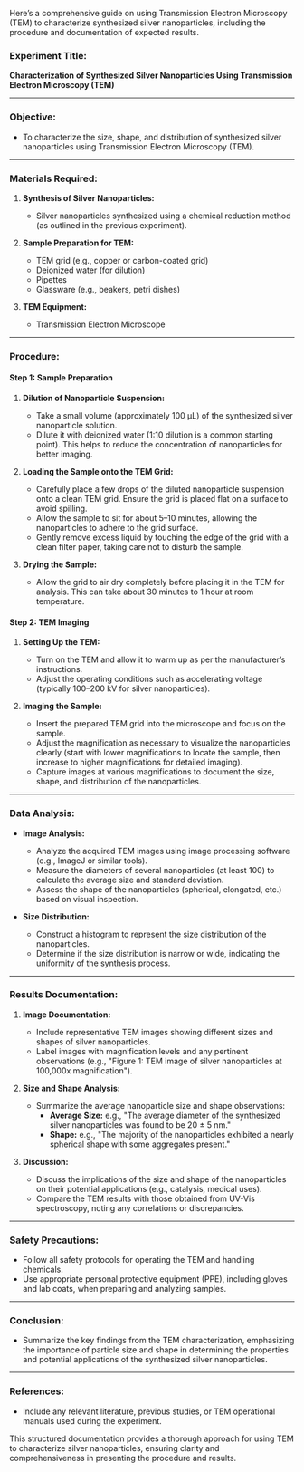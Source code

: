 Here’s a comprehensive guide on using Transmission Electron Microscopy (TEM) to characterize synthesized silver nanoparticles, including the procedure and documentation of expected results.

### Experiment Title:
**Characterization of Synthesized Silver Nanoparticles Using Transmission Electron Microscopy (TEM)**

---

### Objective:
- To characterize the size, shape, and distribution of synthesized silver nanoparticles using Transmission Electron Microscopy (TEM).

---

### Materials Required:
1. **Synthesis of Silver Nanoparticles:**
   - Silver nanoparticles synthesized using a chemical reduction method (as outlined in the previous experiment).

2. **Sample Preparation for TEM:**
   - TEM grid (e.g., copper or carbon-coated grid)
   - Deionized water (for dilution)
   - Pipettes
   - Glassware (e.g., beakers, petri dishes)

3. **TEM Equipment:**
   - Transmission Electron Microscope

---

### Procedure:

#### Step 1: Sample Preparation
1. **Dilution of Nanoparticle Suspension:**
   - Take a small volume (approximately 100 µL) of the synthesized silver nanoparticle solution.
   - Dilute it with deionized water (1:10 dilution is a common starting point). This helps to reduce the concentration of nanoparticles for better imaging.

2. **Loading the Sample onto the TEM Grid:**
   - Carefully place a few drops of the diluted nanoparticle suspension onto a clean TEM grid. Ensure the grid is placed flat on a surface to avoid spilling.
   - Allow the sample to sit for about 5–10 minutes, allowing the nanoparticles to adhere to the grid surface.
   - Gently remove excess liquid by touching the edge of the grid with a clean filter paper, taking care not to disturb the sample.

3. **Drying the Sample:**
   - Allow the grid to air dry completely before placing it in the TEM for analysis. This can take about 30 minutes to 1 hour at room temperature.

#### Step 2: TEM Imaging
1. **Setting Up the TEM:**
   - Turn on the TEM and allow it to warm up as per the manufacturer’s instructions.
   - Adjust the operating conditions such as accelerating voltage (typically 100–200 kV for silver nanoparticles).

2. **Imaging the Sample:**
   - Insert the prepared TEM grid into the microscope and focus on the sample.
   - Adjust the magnification as necessary to visualize the nanoparticles clearly (start with lower magnifications to locate the sample, then increase to higher magnifications for detailed imaging).
   - Capture images at various magnifications to document the size, shape, and distribution of the nanoparticles.

---

### Data Analysis:
- **Image Analysis:**
  - Analyze the acquired TEM images using image processing software (e.g., ImageJ or similar tools).
  - Measure the diameters of several nanoparticles (at least 100) to calculate the average size and standard deviation.
  - Assess the shape of the nanoparticles (spherical, elongated, etc.) based on visual inspection.

- **Size Distribution:**
  - Construct a histogram to represent the size distribution of the nanoparticles.
  - Determine if the size distribution is narrow or wide, indicating the uniformity of the synthesis process.

---

### Results Documentation:
1. **Image Documentation:**
   - Include representative TEM images showing different sizes and shapes of silver nanoparticles.
   - Label images with magnification levels and any pertinent observations (e.g., "Figure 1: TEM image of silver nanoparticles at 100,000x magnification").

2. **Size and Shape Analysis:**
   - Summarize the average nanoparticle size and shape observations:
     - **Average Size:** e.g., "The average diameter of the synthesized silver nanoparticles was found to be 20 ± 5 nm."
     - **Shape:** e.g., "The majority of the nanoparticles exhibited a nearly spherical shape with some aggregates present."

3. **Discussion:**
   - Discuss the implications of the size and shape of the nanoparticles on their potential applications (e.g., catalysis, medical uses).
   - Compare the TEM results with those obtained from UV-Vis spectroscopy, noting any correlations or discrepancies.

---

### Safety Precautions:
- Follow all safety protocols for operating the TEM and handling chemicals.
- Use appropriate personal protective equipment (PPE), including gloves and lab coats, when preparing and analyzing samples.

---

### Conclusion:
- Summarize the key findings from the TEM characterization, emphasizing the importance of particle size and shape in determining the properties and potential applications of the synthesized silver nanoparticles.

---

### References:
- Include any relevant literature, previous studies, or TEM operational manuals used during the experiment.

This structured documentation provides a thorough approach for using TEM to characterize silver nanoparticles, ensuring clarity and comprehensiveness in presenting the procedure and results.